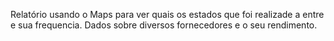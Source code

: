 Relatório usando o Maps para ver quais os estados que foi realizade a entre e sua frequencia.
Dados sobre diversos fornecedores e o seu rendimento.
